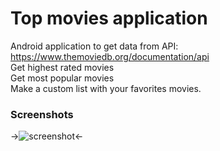<h1>Top movies application</h1>

Android application to get data from API: https://www.themoviedb.org/documentation/api</br> 
Get highest rated movies</br>
Get most popular movies</br>
Make a custom list with your favorites movies.</br>

<h3>Screenshots</h3>

->![screenshot](https://cloud.githubusercontent.com/assets/22818732/25783478/1989297e-335d-11e7-953c-b52eb02f4a4b.jpg)<-

